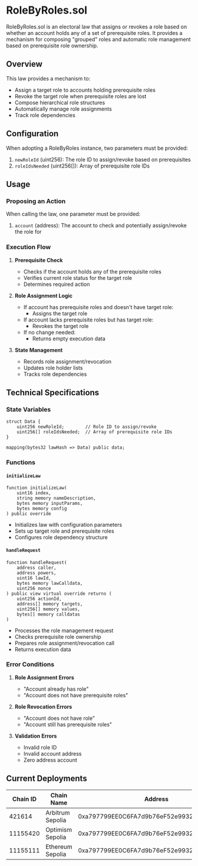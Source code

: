 # RoleByRoles.sol

RoleByRoles.sol is an electoral law that assigns or revokes a role based on whether an account holds any of a set of prerequisite roles. It provides a mechanism for composing "grouped" roles and automatic role management based on prerequisite role ownership.

## Overview

This law provides a mechanism to:
- Assign a target role to accounts holding prerequisite roles
- Revoke the target role when prerequisite roles are lost
- Compose hierarchical role structures
- Automatically manage role assignments
- Track role dependencies

## Configuration

When adopting a RoleByRoles instance, two parameters must be provided:

1. `newRoleId` (uint256): The role ID to assign/revoke based on prerequisites
2. `roleIdsNeeded` (uint256[]): Array of prerequisite role IDs

## Usage

### Proposing an Action

When calling the law, one parameter must be provided:

1. `account` (address): The account to check and potentially assign/revoke the role for

### Execution Flow

1. **Prerequisite Check**
   - Checks if the account holds any of the prerequisite roles
   - Verifies current role status for the target role
   - Determines required action

2. **Role Assignment Logic**
   - If account has prerequisite roles and doesn't have target role:
     - Assigns the target role
   - If account lacks prerequisite roles but has target role:
     - Revokes the target role
   - If no change needed:
     - Returns empty execution data

3. **State Management**
   - Records role assignment/revocation
   - Updates role holder lists
   - Tracks role dependencies

## Technical Specifications

### State Variables

```solidity
struct Data {
    uint256 newRoleId;        // Role ID to assign/revoke
    uint256[] roleIdsNeeded;  // Array of prerequisite role IDs
}

mapping(bytes32 lawHash => Data) public data;
```

### Functions

#### `initializeLaw`
```solidity
function initializeLaw(
    uint16 index,
    string memory nameDescription,
    bytes memory inputParams,
    bytes memory config
) public override
```
- Initializes law with configuration parameters
- Sets up target role and prerequisite roles
- Configures role dependency structure

#### `handleRequest`
```solidity
function handleRequest(
    address caller,
    address powers,
    uint16 lawId,
    bytes memory lawCalldata,
    uint256 nonce
) public view virtual override returns (
    uint256 actionId,
    address[] memory targets,
    uint256[] memory values,
    bytes[] memory calldatas
)
```
- Processes the role management request
- Checks prerequisite role ownership
- Prepares role assignment/revocation call
- Returns execution data

### Error Conditions

1. **Role Assignment Errors**
   - "Account already has role"
   - "Account does not have prerequisite roles"

2. **Role Revocation Errors**
   - "Account does not have role"
   - "Account still has prerequisite roles"

3. **Validation Errors**
   - Invalid role ID
   - Invalid account address
   - Zero address account

## Current Deployments

| Chain ID  | Chain Name         | Address                                      |
|-----------|-------------------|----------------------------------------------|
| 421614    | Arbitrum Sepolia  | 0xa797799EE0C6FA7d9b76eF52e993288a04982267  |
| 11155420  | Optimism Sepolia  | 0xa797799EE0C6FA7d9b76eF52e993288a04982267  |
| 11155111  | Ethereum Sepolia  | 0xa797799EE0C6FA7d9b76eF52e993288a04982267  | 



